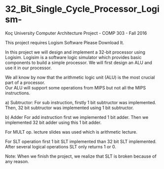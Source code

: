 # 32_Bit_Single_Cycle_Processor_Logism-
Koç University Computer Architecture Project - COMP 303 - Fall 2016

This project requires Logism Software Please Download It.

In this project we will design and implement a 32-bit processor using Logisim. 
Logisim is a software logic simulator which provides basic components to build a simple processor. 
We will first design an ALU and use it in our processor.

We all know by now that the arithmetic logic unit (ALU) is the most crucial part of a processor.  
Our ALU will support some operations from MIPS but not all the MIPS instructions. 

a) Subtructor:
For sub instruction, firstly 1 bit subtructor was implemented. Then, 32 bit subtructor was implemented using 1 bit subtructor. 

b) Adder
For add instruction first we implemented 1 bit adder. Then we implemented 32 bit adder using this 1 bit adder. 

For MULT op. lecture slides was used which is arithmetic lecture. 

For SLT operation first 1 bit SLT implemented than 32 bit SLT implemented. After several logical operations SLT only returns 1 or 0.

Note: When we finish the project, we realize that SLT is broken because of any reason.
